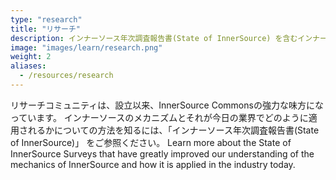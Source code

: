 ```yaml
---
type: "research"
title: "リサーチ"
description: インナーソース年次調査報告書(State of InnerSource) を含むインナーソースに関するリサーチと、査読済みの学術論文です。
image: "images/learn/research.png"
weight: 2
aliases:
  - /resources/research
---
```


リサーチコミュニティは、設立以来、InnerSource Commonsの強力な味方になっています。 インナーソースのメカニズムとそれが今日の業界でどのように適用されるかについての方法を知るには、「インナーソース年次調査報告書(State of InnerSource)」 をご参照ください。 Learn more about the State of InnerSource Surveys that have greatly improved our understanding of the mechanics of InnerSource and how it is applied in the industry today.